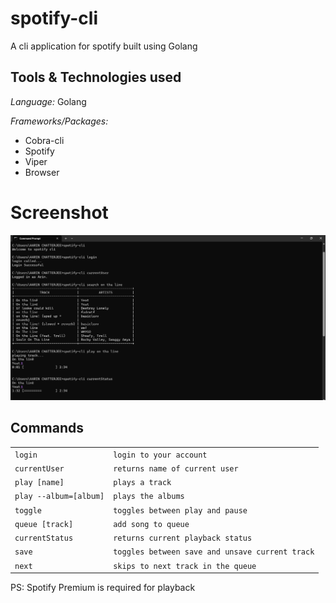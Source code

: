 # spotify-cli
A cli application for spotify built using Golang

## Tools & Technologies used
*Language:* Golang  

*Frameworks/Packages:*
* Cobra-cli
* Spotify
* Viper
* Browser


# Screenshot

![screenshot](screenshot.png)


## Commands
<table>
  <tr>
    <td><code>login</code></td>
    <td><code>login to your account</code></td>
  </tr>
   <tr>
    <td><code>currentUser</code></td>
    <td><code>returns name of current user</code></td>
  </tr>
  <tr>
    <td><code>play [name]</code></td>
    <td><code>plays a track</code></td>
  </tr>
  <tr>
    <td><code>play --album=[album]</code></td>
    <td><code>plays the albums</code></td>
  </tr>
  <tr>
    <td><code>toggle</code></td>
    <td><code>toggles between play and pause</code></td>
  </tr>
  <tr>
    <td><code>queue [track]</code></td>
    <td><code>add song to queue</code></td>
  </tr>
  <tr>
    <td><code>currentStatus</code></td>
    <td><code>returns current playback status</code></td>
  </tr>
  <tr>
    <td><code>save</code></td>
    <td><code>toggles between save and unsave current track</code></td>
  </tr>
  <tr>
    <td><code>next</code></td>
    <td><code>skips to next track in the queue</code></td>
  </tr>
</table>

PS: Spotify Premium is required for playback

